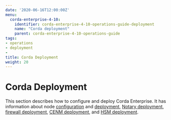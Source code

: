 ```yaml
---
date: '2020-06-16T12:00:00Z'
menu:
  corda-enterprise-4-10:
    identifier: corda-enterprise-4-10-operations-guide-deployment
    name: "Corda deployment"
    parent: corda-enterprise-4-10-operations-guide
tags:
- operations
- deployment
-
title: Corda Deployment
weight: 20
---
```


# Corda Deployment

This section describes how to configure and deploy Corda Enterprise. It has information about node [configuration](configuration.md) and [deployment](node-deployment.md), [Notary deployment](notary-deployment.md), [firewall deployment](firewall-deployment.md), [CENM deployment](cenm-deployment.md), and [HSM deployment](hsm-deployment.md).
